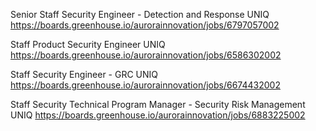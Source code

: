 Senior Staff Security Engineer - Detection and Response UNIQ https://boards.greenhouse.io/aurorainnovation/jobs/6797057002

Staff Product Security Engineer UNIQ https://boards.greenhouse.io/aurorainnovation/jobs/6586302002

Staff Security Engineer - GRC UNIQ https://boards.greenhouse.io/aurorainnovation/jobs/6674432002

Staff Security Technical Program Manager - Security Risk Management UNIQ https://boards.greenhouse.io/aurorainnovation/jobs/6883225002

